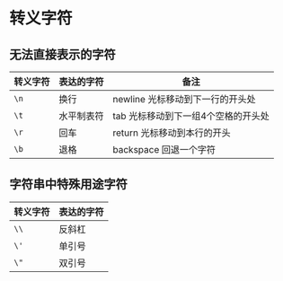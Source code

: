 # 转义字符

## 无法直接表示的字符

| 转义字符 | 表达的字符 | 备注                   |
|------|-------|----------------------|
| `\n` | 换行    | newline 光标移动到下一行的开头处 |
| `\t` | 水平制表符 | tab 光标移动到下一组4个空格的开头处 |
| `\r` | 回车    | return 光标移动到本行的开头    |
| `\b` | 退格    | backspace 回退一个字符     |

## 字符串中特殊用途字符

| 转义字符 | 表达的字符 |
|------|-------|
| `\\` | 反斜杠   |
| `\'` | 单引号   |
| `\"` | 双引号   |